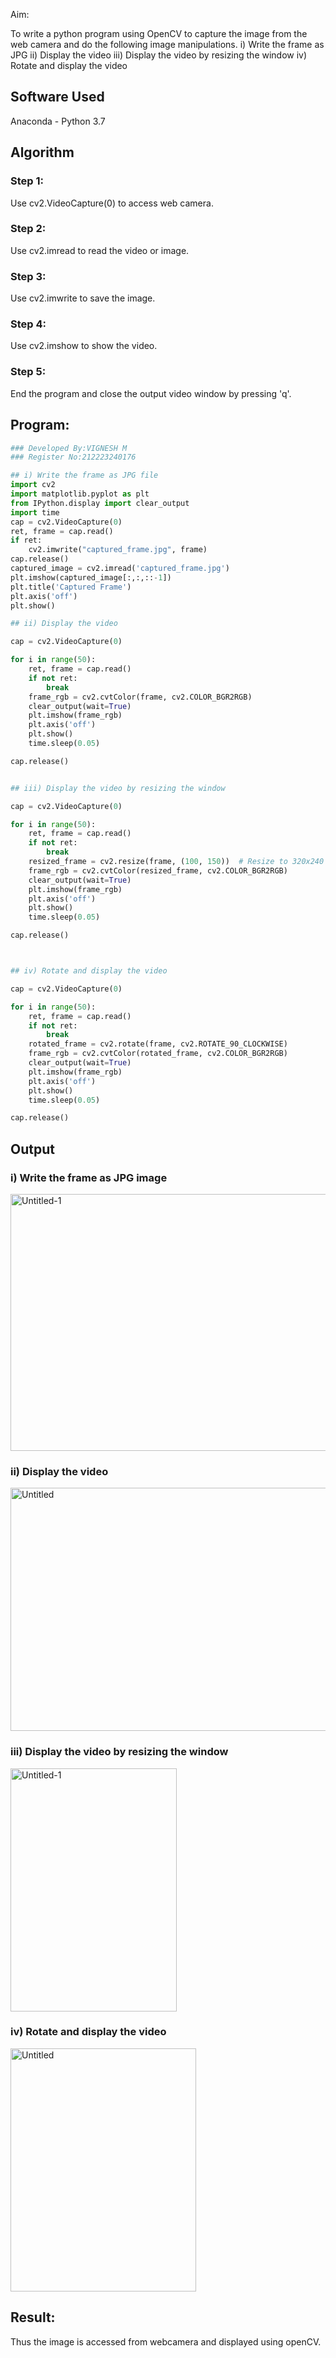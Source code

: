 
Aim:
 
To write a python program using OpenCV to capture the image from the web camera and do the following image manipulations.
i) Write the frame as JPG 
ii) Display the video 
iii) Display the video by resizing the window
iv) Rotate and display the video

## Software Used
Anaconda - Python 3.7
## Algorithm
### Step 1:
Use cv2.VideoCapture(0) to access web camera.

### Step 2:
Use cv2.imread to read the video or image.

### Step 3:
Use cv2.imwrite to save the image.

### Step 4:
Use cv2.imshow to show the video.
### Step 5:
End the program and close the output video window by pressing 'q'.
## Program:
``` Python
### Developed By:VIGNESH M
### Register No:212223240176

## i) Write the frame as JPG file
import cv2
import matplotlib.pyplot as plt
from IPython.display import clear_output
import time
cap = cv2.VideoCapture(0)
ret, frame = cap.read()
if ret:
    cv2.imwrite("captured_frame.jpg", frame)
cap.release()
captured_image = cv2.imread('captured_frame.jpg')
plt.imshow(captured_image[:,:,::-1])
plt.title('Captured Frame')
plt.axis('off')
plt.show()

## ii) Display the video

cap = cv2.VideoCapture(0)

for i in range(50):
    ret, frame = cap.read()
    if not ret:
        break
    frame_rgb = cv2.cvtColor(frame, cv2.COLOR_BGR2RGB)
    clear_output(wait=True)
    plt.imshow(frame_rgb)
    plt.axis('off')
    plt.show()
    time.sleep(0.05)

cap.release()


## iii) Display the video by resizing the window

cap = cv2.VideoCapture(0)

for i in range(50):
    ret, frame = cap.read()
    if not ret:
        break
    resized_frame = cv2.resize(frame, (100, 150))  # Resize to 320x240
    frame_rgb = cv2.cvtColor(resized_frame, cv2.COLOR_BGR2RGB)
    clear_output(wait=True)
    plt.imshow(frame_rgb)
    plt.axis('off')
    plt.show()
    time.sleep(0.05)

cap.release()



## iv) Rotate and display the video

cap = cv2.VideoCapture(0)

for i in range(50):
    ret, frame = cap.read()
    if not ret:
        break
    rotated_frame = cv2.rotate(frame, cv2.ROTATE_90_CLOCKWISE)
    frame_rgb = cv2.cvtColor(rotated_frame, cv2.COLOR_BGR2RGB)
    clear_output(wait=True)
    plt.imshow(frame_rgb)
    plt.axis('off')
    plt.show()
    time.sleep(0.05)

cap.release()


```
## Output

### i) Write the frame as JPG image
<img width="512" height="411" alt="Untitled-1" src="https://github.com/user-attachments/assets/fd229fae-967f-4492-9f05-a09eb362b0a1" />



### ii) Display the video
<img width="512" height="389" alt="Untitled" src="https://github.com/user-attachments/assets/b91f098f-40bb-4193-8fac-72d603d96a20" />


### iii) Display the video by resizing the window
<img width="266" height="389" alt="Untitled-1" src="https://github.com/user-attachments/assets/912fe581-d50a-4d8c-8ec8-61c93f25dff9" />




### iv) Rotate and display the video
<img width="297" height="389" alt="Untitled" src="https://github.com/user-attachments/assets/a6fcc542-983d-4546-ae5e-77dae0db1a20" />







## Result:
Thus the image is accessed from webcamera and displayed using openCV.
